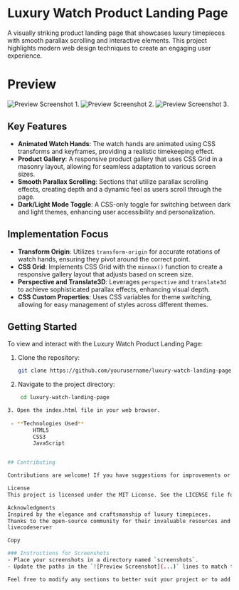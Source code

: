 # Luxury Watch Product Landing Page

A visually striking product landing page that showcases luxury timepieces with smooth parallax scrolling and interactive elements. This project highlights modern web design techniques to create an engaging user experience.

# Preview

![Preview Screenshot 1](image/screencapture-english-127-0-0-1-5500-index-html-2024-11-30-01_36_24.png).
![Preview Screenshot 2](image/screencapture-በአማርኛ-127-0-0-1-5500-index-html-2024-11-30-01_34_40.png).
![Preview Screenshot 3](image/screencapture-arabic-127-0-0-1-5500-index-html-2024-11-30-01_37_23.png).

## Key Features

- **Animated Watch Hands**: The watch hands are animated using CSS transforms and keyframes, providing a realistic timekeeping effect.
- **Product Gallery**: A responsive product gallery that uses CSS Grid in a masonry layout, allowing for seamless adaptation to various screen sizes.
- **Smooth Parallax Scrolling**: Sections that utilize parallax scrolling effects, creating depth and a dynamic feel as users scroll through the page.
- **Dark/Light Mode Toggle**: A CSS-only toggle for switching between dark and light themes, enhancing user accessibility and personalization.

## Implementation Focus

- **Transform Origin**: Utilizes `transform-origin` for accurate rotations of watch hands, ensuring they pivot around the correct point.
- **CSS Grid**: Implements CSS Grid with the `minmax()` function to create a responsive gallery layout that adjusts based on screen size.
- **Perspective and Translate3D**: Leverages `perspective` and `translate3d` to achieve sophisticated parallax effects, enhancing visual depth.
- **CSS Custom Properties**: Uses CSS variables for theme switching, allowing for easy management of styles across different themes.

## Getting Started

To view and interact with the Luxury Watch Product Landing Page:

1. Clone the repository:
   ```bash
   git clone https://github.com/yourusername/luxury-watch-landing-page.git

2. Navigate to the project directory:
```bash
    cd luxury-watch-landing-page

3. Open the index.html file in your web browser.
 
 - **Technologies Used**
        HTML5
        CSS3
        JavaScript


## Contributing

Contributions are welcome! If you have suggestions for improvements or new features, please create an issue or submit a pull request.

License
This project is licensed under the MIT License. See the LICENSE file for details.

Acknowledgments
Inspired by the elegance and craftsmanship of luxury timepieces.
Thanks to the open-source community for their invaluable resources and support.
livecodeserver

Copy

### Instructions for Screenshots
- Place your screenshots in a directory named `screenshots`.
- Update the paths in the `![Preview Screenshot](...)` lines to match the location and filenames of your actual screenshots.

Feel free to modify any sections to better suit your project or to add additional information as needed! If you have any questions or need further assistance, just let me know!
